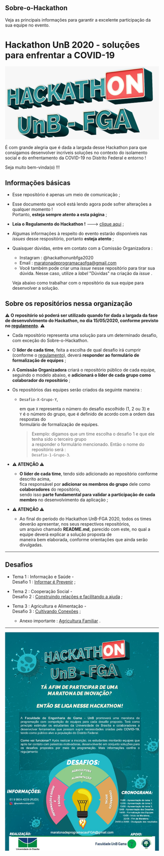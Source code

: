 ## Sobre-o-Hackathon
Veja as principais informações para garantir a excelente participação da sua equipe no evento.

# Hackathon UnB 2020 - soluções para enfrentar a COVID-19

![logo-hackathon](./imgs/logo-hackathon.jpeg)

É com grande alegria que é dada a largada desse Hackathon para que consigamos desenvolver incríveis soluções no contexto do isolamento social e do enfrentamento da COVID-19 no Distrito Federal e entorno !

Seja muito bem-vinda(o) !!!

## Informações básicas

- Esse repositório é apenas um meio de comunicação ;
- Esse documento que você está lendo agora pode sofrer alterações a qualquer momento !
</br>Portanto, **esteja sempre atento a esta página** ;
- **Leia o Regulamento do Hackathon !** ---> [clique aqui](./docs/Regulamento_Hackathon_UnB_FGA.pdf) ;
- Algumas informações à respeito do evento estarão disponíveis nas *issues* desse respositório, portanto **esteja atento** ;
- Quaisquer dúvidas, entre em contato com a Comissão Organizadora :
  - Instagram : @hackathonunbfga2020
  - Email : maratonadeprogramacaofga@gmail.com
  - Você também pode criar uma *issue* nesse repositório para tirar sua dúvida. Nesse caso, utilize a *label* "Dúvidas" na criação da *issue* .

  Veja abaixo como trabalhar com o repositório da sua equipe para desenvolver a solução.

## Sobre os repositórios nessa organização

⚠️ **O repositório só poderá ser utilizado quando for dada a largada da fase de desenvolvimento do Hackathon, no dia 15/05/2020, conforme previsto no [regulamento](./docs/Regulamento_Hackathon_UnB_FGA.pdf)**. ⚠️

- Cada repositório representa uma solução para um determinado desafio, com exceção do Sobre-o-Hackathon.

- O **líder de cada time**, feita a escolha de qual desafio irá cumprir (conforme o [regulamento](./docs/Regulamento_Hackathon_UnB_FGA.pdf)), deverá **responder ao formulário de formalização de equipes** ;

- A **Comissão Organizadora** criará o repositório público de cada equipe, seguindo o modelo abaixo, e **adicionará o líder de cada grupo como colaborador do repositório** ;

- Os repositórios das equipes serão criados da seguinte maneira :

  - ``Desafio-X-Grupo-Y``, 

      em que ``X`` representa o número do desafio escolhido (1, 2 ou 3) e </br>
      ``Y`` é o número do grupo, que é definido de acordo com a ordem das respostas do </br>formulário de formalização de equipes.

      > Exemplo: digamos que um time escolha o desafio 1 e que ele tenha sido o terceiro grupo 
      </br>a responder o formulário mencionado. Então o nome do repositório será :</br> ``Desafio-1-Grupo-3``.
      
- **⚠️ ATENÇÃO ⚠️**
  - **O líder de cada time**, tendo sido adicionado ao repositório conforme descrito acima, 
  </br>fica responsável por **adicionar os membros do grupo** dele como **colaboradores** do repositório, 
  </br>sendo isso **parte fundamental para validar a participação de cada membro** no desenvolvimento da aplicação ;

- **⚠️ ATENÇÃO ⚠️**
  - Ao final do período do Hackathon UnB-FGA 2020, todos os times deverão apresentar, nos seus respectivos repositórios,
  </br> um arquivo chamado **README.md**, parecido com este, no qual a equipe deverá explicar a solução proposta de
  </br> maneira bem elaborada, conforme orientações que ainda serão divulgadas.

***

## Desafios

- Tema 1 : Informação e Saúde - 
</br>Desafio 1 : [Informar é Prevenir](./docs/Desafios/Desafio_1/Hackaton_FGA_2020_Desafio_1.pdf) ;

- Tema 2 : Cooperação Social - 
</br>Desafio 2 : [Construindo relações e facilitando a ajuda](./docs/Desafios/Desafio_2/Hackaton_FGA_2020_Desafio_2.pdf) ;

- Tema 3 : Agricultura e Alimentação - 
</br>Desafio 3 : [Cultivando Conexões](./docs/Desafios/Desafio_3/Hackathon_FGA_2020_Desafio_3.pdf) ;
  - Anexo importante : [Agricultura Familiar](./docs/Desafios/Desafio_3/Anexo_Agricultura_Familiar.pdf) .

***

![flyer-oficial-hackathon](./imgs/flyer-oficial-hackathon.jpeg)
